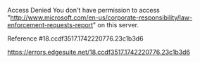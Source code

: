 Access Denied
You don't have permission to access "http://www.microsoft.com/en-us/corporate-responsibility/law-enforcement-requests-report" on this server.

Reference #18.ccdf3517.1742220776.23c1b3d6

https://errors.edgesuite.net/18.ccdf3517.1742220776.23c1b3d6